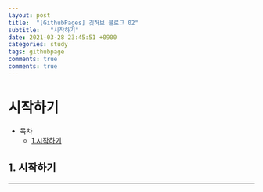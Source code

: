 ```yaml
---
layout: post
title:  "[GithubPages] 깃허브 블로그 02"
subtitle:   "시작하기"
date: 2021-03-28 23:45:51 +0900
categories: study
tags: githubpage
comments: true
comments: true
---
```


# 시작하기

- 목차
    - [1.시작하기](#1.시작하기)


## 1. 시작하기
---